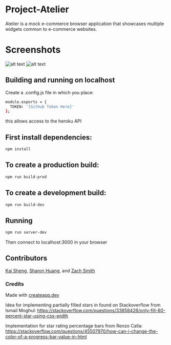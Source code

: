 # Project-Atelier

Atelier is a mock e-commerce browser application that showcases multiple widgets common to e-commerce websites.

# Screenshots

![alt text](https://res.cloudinary.com/dktim9rur/image/upload/v1658593677/Screen_Shot_2022-07-23_at_10.18.31_AM_reozzr.jpg) ![alt text](https://res.cloudinary.com/dktim9rur/image/upload/v1658593677/Screen_Shot_2022-07-23_at_10.18.42_AM_j60rnt.jpg)

## Building and running on localhost

Create a .config.js file in which you place:
``` sh
module.exports = {
  TOKEN: '[Github Token Here]'
};
```
this allows access to the heroku API

## First install dependencies:

```sh
npm install
```

## To create a production build:

```sh
npm run build-prod
```

## To create a development build:

```sh
npm run build-dev
```

## Running

```sh
npm run server-dev
```
Then connect to localhost:3000 in your browser

## Contributors

[Kai Sheng](https://github.com/maestrokyles), [Sharon Huang](https://github.com/sharonhw888), and [Zach Smith](https://github.com/Zach-Smith1 )

### Credits

Made with [createapp.dev](https://createapp.dev/)

Idea for implementing partially filled stars in found on Stackoverflow from Ismail Moghul: https://stackoverflow.com/questions/33858426/only-fill-60-percent-star-using-css-width

Implementation for star rating percentage bars from Renzo Calla: https://stackoverflow.com/questions/45507970/how-can-i-change-the-color-of-a-progress-bar-value-in-html
